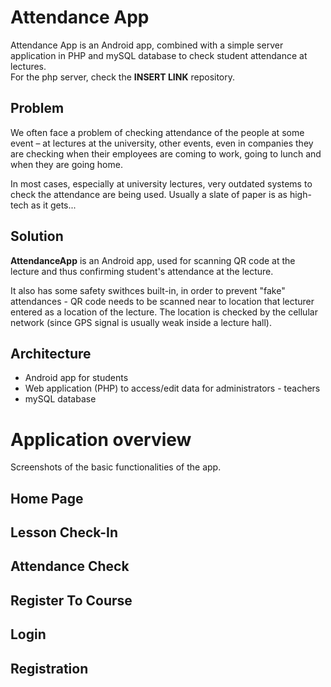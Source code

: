 Attendance App 
==============
Attendance App is an Android app, combined with a simple server application in PHP and mySQL database to check student attendance at lectures.  
For the php server, check the **INSERT LINK** repository.

Problem
-------------
We often face a problem of checking attendance of the people at some event – at lectures at the university, other events, even in companies they are checking when their employees are coming to work, going to lunch and when they are going home. 

In most cases, especially at university lectures, very outdated systems to check the attendance are being used. Usually a slate of paper is as high-tech as it gets...

Solution
------------
**AttendanceApp** is an Android app, used for scanning QR code at the lecture and thus confirming student's attendance at the lecture.  

It also has some safety swithces built-in, in order to prevent "fake" attendances - QR code needs to be scanned near to location
that lecturer entered as a location of the lecture. The location is checked by the cellular network (since GPS signal is usually weak
inside a lecture hall).

Architecture
------------
* Android app for students
* Web application (PHP) to access/edit data for administrators - teachers
* mySQL database

Application overview
=====================
Screenshots of the basic functionalities of the app.

Home Page
-----------------

Lesson Check-In
-----------------

Attendance Check
-----------------

Register To Course
-----------------

Login
----------------

Registration
---------------



